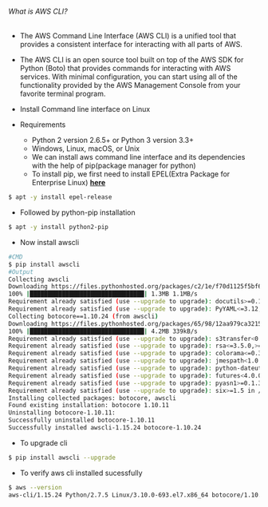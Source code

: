 ###### What is AWS CLI?

* The AWS Command Line Interface (AWS CLI) is a unified tool that provides a consistent interface for interacting with all parts of AWS.

* The AWS CLI is an open source tool built on top of the AWS SDK for Python (Boto) that provides commands for interacting with AWS services. With minimal configuration, you can start using all of the functionality provided by the AWS Management Console from your favorite terminal program.

* Install Command line interface on Linux

* Requirements

    * Python 2 version 2.6.5+ or Python 3 version 3.3+
    * Windows, Linux, macOS, or Unix
    * We can install aws command line interface and its dependencies with the help of pip(package manager for python)
    * To install pip, we first need to install EPEL(Extra Package for Enterprise Linux) [**here**](https://fedoraproject.org/wiki/EPEL)

```sh
$ apt -y install epel-release
```

* Followed by python-pip installation
```sh
$ apt -y install python2-pip
```

* Now install awscli

```sh
#CMD
$ pip install awscli
#Output
Collecting awscli
Downloading https://files.pythonhosted.org/packages/c2/1e/f70d1125f5bf6383d2ee7a76aea72bed6ba103c1bb9dd4ca051787552d2b/awscli-1.15.24-py2.py3-none-any.whl (1.3MB)
100% |████████████████████████████████| 1.3MB 1.1MB/s
Requirement already satisfied (use --upgrade to upgrade): docutils>=0.10 in /usr/lib/python2.7/site-packages (from awscli)
Requirement already satisfied (use --upgrade to upgrade): PyYAML<=3.12,>=3.10 in /usr/lib64/python2.7/site-packages (from awscli)
Collecting botocore==1.10.24 (from awscli)
Downloading https://files.pythonhosted.org/packages/65/98/12aa979ca3215d69111026405a9812d7bb0c9ae49e2800b00d3bd794705b/botocore-1.10.24-py2.py3-none-any.whl (4.2MB)
100% |████████████████████████████████| 4.2MB 339kB/s
Requirement already satisfied (use --upgrade to upgrade): s3transfer<0.2.0,>=0.1.12 in /usr/lib/python2.7/site-packages (from awscli)
Requirement already satisfied (use --upgrade to upgrade): rsa<=3.5.0,>=3.1.2 in /usr/lib/python2.7/site-packages (from awscli)
Requirement already satisfied (use --upgrade to upgrade): colorama<=0.3.9,>=0.2.5 in /usr/lib/python2.7/site-packages (from awscli)
Requirement already satisfied (use --upgrade to upgrade): jmespath<1.0.0,>=0.7.1 in /usr/lib/python2.7/site-packages (from botocore==1.10.24->awscli)
Requirement already satisfied (use --upgrade to upgrade): python-dateutil<3.0.0,>=2.1; python_version >= "2.7" in /usr/lib/python2.7/site-packages (from botocore==1.10.24->awscli)
Requirement already satisfied (use --upgrade to upgrade): futures<4.0.0,>=2.2.0; python_version == "2.6" or python_version == "2.7" in /usr/lib/python2.7/site-packages (from s3transfer<0.2.0,>=0.1.12->awscli)
Requirement already satisfied (use --upgrade to upgrade): pyasn1>=0.1.3 in /usr/lib/python2.7/site-packages (from rsa<=3.5.0,>=3.1.2->awscli)
Requirement already satisfied (use --upgrade to upgrade): six>=1.5 in /usr/lib/python2.7/site-packages (from python-dateutil<3.0.0,>=2.1; python_version >= "2.7"->botocore==1.10.24->awscli)
Installing collected packages: botocore, awscli
Found existing installation: botocore 1.10.11
Uninstalling botocore-1.10.11:
Successfully uninstalled botocore-1.10.11
Successfully installed awscli-1.15.24 botocore-1.10.24
```
* To upgrade cli

```sh
$ pip install awscli --upgrade
```
* To verify aws cli installed sucessfully
```sh
$ aws --version
aws-cli/1.15.24 Python/2.7.5 Linux/3.10.0-693.el7.x86_64 botocore/1.10.24
```
